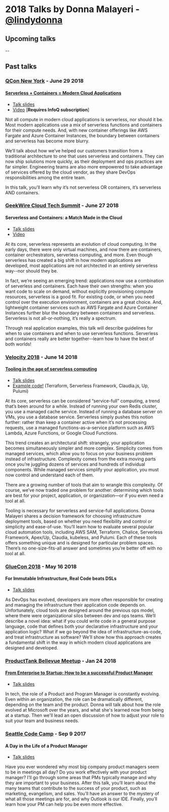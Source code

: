 # 2018 Talks by Donna Malayeri - [@lindydonna](https://twitter.com/lindydonna)

## Upcoming talks

--

## Past talks

### [QCon New York](https://qconnewyork.com/) - June 29 2018 

#### [Serverless + Containers = Modern Cloud Applications](https://qconnewyork.com/ny2018/presentation/finding-serverless-sweetspot-presentation)

- [Talk slides](/slides/Malayeri-QConNY-2018-06-29.pdf)
- [Video](https://www.infoq.com/presentations/serverless-containers-cloud-apps) [**Requires InfoQ subscription**]

Not all compute in modern cloud applications is serverless, nor should it be. Most modern applications use a mix of serverless functions and containers for their compute needs. And, with new container offerings like AWS Fargate and Azure Container Instances, the boundary between containers and serverless has become more blurry.

We’ll talk about how we’ve helped our customers transition from a traditional architecture to one that uses serverless and containers. They can now ship solutions more quickly, as their deployment and ops practices are far simpler. Engineering teams are also more empowered to take advantage of services offered by the cloud vendor, as they share DevOps responsibilities among the entire team.

In this talk, you’ll learn why it’s not serverless OR containers, it’s serverless AND containers.

### [GeekWire Cloud Tech Summit](https://www.geekwire.com/2018/inside-2018-geekwire-cloud-tech-summit-photos-recap-perfectly-cloudy-day/) - June 27 2018 

#### Serverless and Containers: a Match Made in the Cloud

- [Talk slides](/slides/Malayeri-GeekWireCloudSummit-2018-06-27.pdf)
- [Video](https://www.youtube.com/watch?v=owUsf9P8iNw&feature=youtu.be)

At its core, serverless represents an evolution of cloud computing. In the early days, there were only virtual machines, and now there are containers, container orchestrators, serverless computing, and more. Even though serverless has created a big shift in how modern applications are developed, most applications are not architected in an entirely serverless way--nor should they be.

In fact, we’re seeing an emerging trend: applications now use a combination of serverless and containers. Each have their own strengths: when you want code to scale on demand, without explicitly provisioning compute resources, serverless is a good fit. For existing code, or when you need control over the execution environment, containers are a great choice. And, lightweight container services such as AWS Fargate and Azure Container Instances further blur the boundary between containers and serverless. Serverless is not all-or-nothing, it’s really a spectrum.

Through real application examples, this talk will describe guidelines for when to use containers and when to use serverless functions. Serverless and containers really are better together--learn how to have the best of both worlds!

### [Velocity 2018](https://conferences.oreilly.com/velocity/vl-ca) - June 14 2018 

#### [Tooling in the age of serverless computing](https://conferences.oreilly.com/velocity/vl-ca/public/schedule/detail/67950)

- [Talk slides](/slides/Malayeri-VelocitySanJose-2018-06-14.pdf)
- [Example code!](https://github.com/lindydonna/velocity-examples) (Terraform, Serverless Framework, Claudia.js, Up, Pulumi)

At its core, serverless can be considered “service-full” computing, a trend that’s been around for a while. Instead of running your own Redis cluster, you use a managed cache service. Instead of running a database server on VMs, you use a database service. Serverless simply pushes this notion further: rather than keep a container active when it’s not processing requests, use a managed functions-as-a-service platform such as AWS Lambda, Azure Functions, or Google Cloud Functions.

This trend creates an architectural shift: strangely, your application becomes simultaneously simpler and more complex. Simplicity comes from managed services, which allow you to focus on your business problem instead of infrastructure. Complexity comes from the extra moving parts once you’re juggling dozens of services and hundreds of individual components. While managed services simplify your application, you must now control and understand each of them.

There are a growing number of tools that aim to wrangle this complexity. Of course, we’ve now traded one problem for another: determining which tools are best for your project, application, or organization—or if you even need a tool at all.

Tooling is necessary for serverless and service-full applications. Donna Malayeri shares a decision framework for choosing infrastructure deployment tools, based on whether you need flexibility and control or simplicity and ease-of-use. You’ll learn how to evaluate several popular cloud automation tools, including AWS SAM, Terraform, Chalice, Serverless Framework, Apex/Up, Claudia, kubeless, and Pulumi. Each of these tools offers something unique and is designed for particular problem spaces. There’s no one-size-fits-all answer and sometimes you’re better off with no tool at all.

### [GlueCon 2018](http://gluecon.com/#agenda) - May 16 2018

#### For Immutable Infrastructure, Real Code beats DSLs 

- [Talk slides](/slides/Malayeri-GlueCon-2018-05-16.pdf)

As DevOps has evolved, developers are more often responsible for creating and managing the infrastructure their application code depends on. Unfortunately, cloud tools are designed around the previous ops model, where there were organizational silos between dev and ops teams. We’ll describe a novel idea: what if you could write code in a general purpose language, code that defines both your declarative infrastructure and your application logic? What if we go beyond the idea of infrastructure-as-code, and treat infrastructure as software? We’ll show how this approach creates a fundamental shift in the way in which modern cloud applications are designed and developed.

### [ProductTank Bellevue Meetup](https://www.meetup.com/ProductTank-Bellevue) - Jan 24 2018

#### [From Enterprise to Startup: How to be a successful Product Manager](https://www.meetup.com/ProductTank-Bellevue/events/246823880/)

- [Talk slides](/slides/Malayeri-ProductTankBellevue-2018-01-24.pdf)

In tech, the role of a Product and Program Manager is constantly evolving. Even within an organization, the role can be dramatically different, depending on the team and the product. Donna will talk about how the role evolved at Microsoft over the years, and what she's learned now from being at a startup. Then we'll lead an open discussion of how to adjust your role to suit your team and business needs.

### [Seattle Code Camp](https://seattle.codecamp.us/) - Sep 9 2017
 
#### A Day in the Life of a Product Manager

- [Talk slides](/slides/Malayeri-PM-SeattleCodeCamp-2017-09.pdf)

Have you ever wondered why most big company product managers seem to be in meetings all day? Do you work effectively with your product manager? I’ll go through some areas that PMs typically manage and why they are important to your business. After this talk, you’ll learn about the many teams that contribute to the success of your product, such as marketing, evangelism, and sales. You’ll have an answer to the mystery of what all those meetings are for, and why Outlook is our IDE. Finally, you’ll learn how your PM can help you be even more effective.

